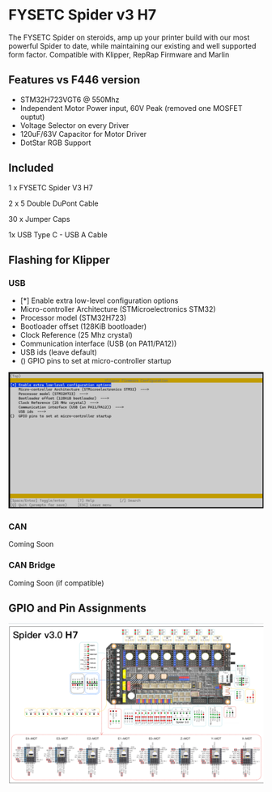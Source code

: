 # FYSETC Spider v3 H7

The FYSETC Spider on steroids, amp up your printer build with our most powerful Spider to date, while maintaining our existing and well supported form factor. Compatible with Klipper, RepRap Firmware and Marlin

## Features vs F446 version

- STM32H723VGT6 @ 550Mhz
- Independent Motor Power input, 60V Peak (removed one MOSFET ouptut)
- Voltage Selector on every Driver
- 120uF/63V Capacitor for Motor Driver 
- DotStar RGB Support

## Included

1 x FYSETC Spider V3 H7

2 x 5 Double DuPont Cable 

30 x Jumper Caps

1x USB Type C - USB A Cable

## Flashing for Klipper

### USB 

- [*] Enable extra low-level configuration options 
- Micro-controller Architecture (STMicroelectronics STM32)
- Processor model (STM32H723)
- Bootloader offset (128KiB bootloader)
- Clock Reference (25 Mhz crystal)
- Communication interface (USB (on PA11/PA12))
- USB ids (leave default)
- () GPIO pins to set at micro-controller startup

![klipper-usb](images/klipper-usb.png)



### CAN

Coming Soon

### CAN Bridge 

Coming Soon (if compatible)

## GPIO and Pin Assignments 

![pinout](images/pinout.png)

